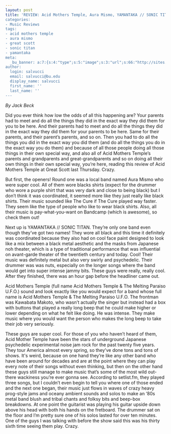 ```yaml
---
layout: post
title: 'REVIEW: Acid Mothers Temple, Aura Mismo, YAMANTAKA // SONIC TITAN @ Great
categories:
- Music Reviews
tags:
- acid mothers temple
- aura mismo
- great scott
- sonic titan
- yamantaka
meta:
  _bu_banner: a:7:{s:4:"type";s:5:"image";s:3:"url";s:66:"http://sites.bu.edu/wtbu/files/2019/04/AcidMothersTemple-photo2018-e1524258021538.jpg";s:3:"alt";s:0:"";s:7:"post_id";s:4:"4462";s:4:"html";s:0:"";s:8:"position";s:12:"contentWidth";s:7:"caption";s:0:"";}
author:
  login: salvucci
  email: salvucci@bu.edu
  display_name: salvucci
  first_name: ''
  last_name: ''
---
```

_By Jack Beck_

Did you ever think how low the odds of all this happening are? Your parents had to meet and do all the things they did in the exact way they did them for you to be here. And their parents had to meet and do all the things they did in the exact way they did them for your parents to be here. Same for their parents, and their parent’s parents, and so on. Then you had to do all the things you did in the exact way you did them (and do all the things you do in the exact way you do them) and because of all those people doing all those things in their own special way, and also all of Acid Mothers Temple’s parents and grandparents and great-grandparents and so on doing all their own things in their own special way, you’re here, reading this review of Acid Mothers Temple at Great Scott last Thursday. Crazy.

But first, the openers! Round one was a local band named Aura Mismo who were super cool. All of them wore blacks shirts (expect for the drummer who wore a purple shirt that was very dark and close to being black) but I don’t think it was coordinated, it seemed more like they just really like black shirts. Their music sounded like The Cure if The Cure played way faster. They seem like the type of people who like to wear black shirts. Also, all their music is pay-what-you-want on Bandcamp (which is awesome), so check them out!

Next up is YAMANTAKA // SONIC TITAN. They’re only one band even though they’ve got two names! They wore all black and this time it definitely was coordinated because they also had on cool face paint designed to look like a mix between a black metal aesthetic and the masks from Japanese noh theater, which is a type of traditional performance that was influential on avant-garde theater of the twentieth century and today. Cool! Their music was definitely metal but also very swirly and psychedelic. Their drummer was was nuts, especially on the longer songs where the band would get into super intense jammy bits. These guys were really, really cool. After they finished, there was an hour gap before the headliner came out.

Acid Mothers Temple (full name Acid Mothers Temple & The Melting Paraiso U.F.O.) sound and look exactly like you would expect for a band whose full name is Acid Mothers Temple & The Melting Paraiso U.F.O. The frontman was Kawabata Makoto, who wasn’t actually the singer but instead had a box with buttons that played a really long beep that he could make higher or lower depending on what he felt like doing. He was intense. They make music where you would want the person who makes the long beep to take their job very seriously.

These guys are super cool. For those of you who haven’t heard of them, Acid Mother Temple have been the stars of underground Japanese psychedelic experimental noise jam rock for the past twenty five years. They tour America almost every spring, so they’ve done tons and tons of shows. It's weird, because on one hand they’re like any other band who have been around for decades and are at the point where they can play every note of their songs without even thinking, but then on the other hand these guys still manage to make music that’s some of the most wild out-there wackiness you’re ever gonna see. According to setlist.fm, they played three songs, but I couldn’t even begin to tell you where one of those ended and the next one began, their music just flows in waves of crazy heavy prog-style jams and oceany ambient sounds and solos to make an ‘80s metal band blush and tribal chants and folksy bits and beep-box breakdowns. At one point the guitarist was playing his guitar upside down above his head with both his hands on the fretboard. The drummer sat on the floor and I’m pretty sure one of his solos lasted for over ten minutes. One of the guys I was talking with before the show said this was his thirty sixth time seeing them play. Crazy.
